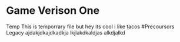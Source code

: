 # Game Verison One
 Temp
This is temporrary file but hey its cool 
i like tacos #Precoursors Legacy ajdakjdkajdkadkja 
lkjlakdkaldjas
alkdjalkd